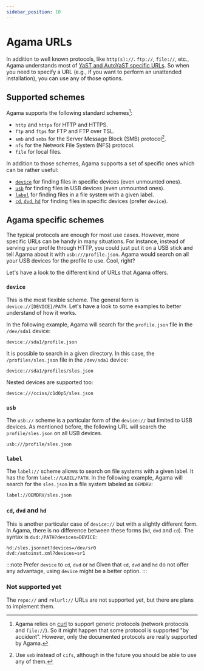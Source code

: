 ```yaml
---
sidebar_position: 10
---
```


# Agama URLs

In addition to well known protocols, like `http(s)://`. `ftp://`, `file://`, etc., Agama understands
most of
[YaST and AutoYaST specific URLs](https://doc.opensuse.org/projects/autoyast/#Commandline-ay). So
when you need to specify a URL (e.g., if you want to perform an unattended installation), you can
use any of those options.

## Supported schemes

Agama supports the following standard schemes[^1]:

- `http` and `https` for HTTP and HTTPS.
- `ftp` and `ftps` for FTP and FTP over TSL.
- `smb` and `smbs` for the Server Message Block (SMB) protocol[^2].
- `nfs` for the Network File System (NFS) protocol.
- `file` for local files.

In addition to those schemes, Agama supports a set of specific ones which can be rather useful:

- [`device`](#device) for finding files in specific devices (even unmounted ones).
- [`usb`](#usb) for finding files in USB devices (even unmounted ones).
- [`label`](#label) for finding files in a file system with a given label.
- [`cd`, `dvd`, `hd`](#cd-dvd-and-hd) for finding files in specific devices (prefer `device`).

## Agama specific schemes

The typical protocols are enough for most use cases. However, more specific URLs can be handy in
many situations. For instance, instead of serving your profile through HTTP, you could just put it
on a USB stick and tell Agama about it with `usb:///profile.json`. Agama would search on all your
USB devices for the profile to use. Cool, right?

Let's have a look to the different kind of URLs that Agama offers.

### `device`

This is the most flexible scheme. The general form is `device://[DEVICE]/PATH`. Let's have a look to
some examples to better understand of how it works.

In the following example, Agama will search for the `profile.json` file in the `/dev/sda1` device:

```text
device://sda1/profile.json
```

It is possible to search in a given directory. In this case, the `/profiles/sles.json` file in the
`/dev/sda1` device:

```text
device://sda1/profiles/sles.json
```

Nested devices are supported too:

```text
device:///cciss/c1d0p5/sles.json
```

### `usb`

The `usb://` scheme is a particular form of the `device://` but limited to USB devices. As mentioned
before, the following URL will search the `profile/sles.json` on all USB devices.

```text
usb:///profile/sles.json
```

### `label`

The `label://` scheme allows to search on file systems with a given label. It has the form
`label://LABEL/PATH`. In the following example, Agama will search for the `sles.json` in a file
system labeled as `OEMDRV`:

```text
label://OEMDRV/sles.json
```

### `cd`, `dvd` and `hd`

This is another particular case of `device://` but with a slightly different form. In Agama, there
is no difference between these forms (`hd`, `dvd` and `cd`). The syntax is
`dvd:/PATH?devices=DEVICE`:

```text
hd:/sles.jsonnet?devices=/dev/sr0
dvd:/autoinst.xml?devices=sr1
```

:::note Prefer `device` to `cd`, `dvd` or `hd` Given that `cd`, `dvd` and `hd` do not offer any
advantage, using `device` might be a better option. :::

### Not supported yet

The `repo://` and `relurl://` URLs are not supported yet, but there are plans to implement them.

[^1]: Agama relies on [curl](https://curl.se/) to support generic protocols (network protocols and
    `file://`). So it might happen that some protocol is supported "by accident". However, only the
    documented protocols are really supported by Agama.

[^2]: Use `smb` instead of `cifs`, although in the future you should be able to use any of them.
